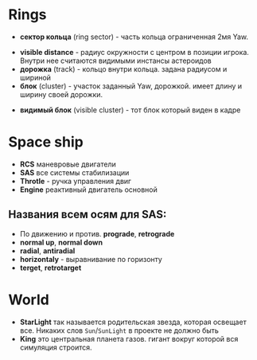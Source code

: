 # Rings

- **сектор кольца** (ring sector) - часть кольца ограниченная 2мя Yaw.
<!-- need to change -->
- **visible distance** - радиус окружности с центром в позиции игрока. Внутри нее считаются видимыми инстансы астероидов
- **дорожка** (track) - кольцо внутри кольца. задана радиусом и шириной
- **блок** (cluster) - участок заданный Yaw, дорожкой. имеет длину и ширину своей дорожки.
<!-- need to change -->
- **видимый блок** (visible cluster) - тот блок который виден в кадре

# Space ship

- **RCS** маневровые двигатели
- **SAS** все системы стабилизации
- **Throtle** - ручка управления двиг
- **Engine** реактивный двигатель основной

## Названия всем осям для SAS:

- По движению и против. **prograde**, **retrograde**
- **normal up**, **normal down**
- **radial**, **antiradial**
- **horizontaly** - выравнивание по горизонту
- **terget**, **retrotarget**

# World

- **StarLight** так называется родительская звезда, которая освещает все. Никаких слов `Sun`/`SunLight` в проекте не должно быть
- **King** это центральная планета газов. гигант вокруг которой вся симуляция строится.
